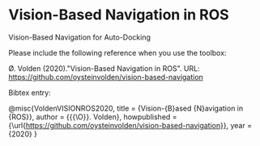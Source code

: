 # Vision-Based Navigation in ROS
Vision-Based Navigation for Auto-Docking

Please include the following reference when you use the toolbox:

Ø. Volden (2020)."Vision-Based Navigation in ROS". URL: https://github.com/oysteinvolden/vision-based-navigation

Bibtex entry:

@misc{VoldenVISIONROS2020,
  title = {Vision-{B}ased {N}avigation in {ROS}},
  author = {{{\O}}. Volden},
  howpublished = {\url{https://github.com/oysteinvolden/vision-based-navigation}},
  year = {2020}
}
